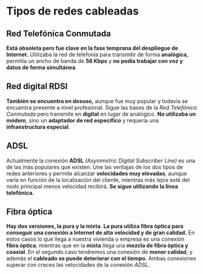 # Tipos de redes cableadas

## Red Telefónica Conmutada

**Está obsoleta pero fue clave en la fase temprana del despliegue de Internet.** Utilizaba la red de telefonía para transmitir de forma **analógica,** permitía un ancho de banda de **56 Kbps** y **no podía trabajar con voz y datos de forma simultánea**.

## Red digital RDSI

**También se encuentra en desuso,** aunque fue muy popular y todavía se encuentra presente a nivel profesional. Sigue las bases de la *Red Telefónica Conmutada* pero transmite en **digital** en lugar de analógico. **No utilizaba un módem**, sino un **adaptador de red específico**  y requería una **infraestructura especial.**

## ADSL

Actualmente la conexión **ADSL** *(Asymmetric Digital Subscriber Line)* es una de las más populares que existen. Une las ventajas de los dos tipos de redes anteriores y permite alcanzar **velocidades muy elevadas**, aunque varía en función de la localización del cliente, mientras más lejos esté del nodo principal menos velocidad recibirá. **Se sigue utilizando la línea telefónica.**

## Fibra óptica

**Hay dos versiones, la pura y la mixta**. **La pura utiliza fibra óptica para conseguir una conexión a Internet de alta velocidad y de gran calidad.** En estos casos lo que llega a nuestra vivienda o empresa es una conexión **fibra óptica**, mientras que en la **mixta** llega una **mezcla de fibra óptica y coaxial**. En el segundo caso tendremos una conexión de **menor calidad**, y además el **cableado se puede deteriorar con el tiempo**. Ambas conexiones superar con creces las velocidades de la conexión *ADSL*.
